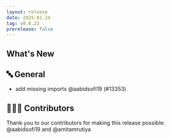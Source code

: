 ```yaml
---
layout: release
date: 2025-01-24
tag: v0.8.23
prerelease: false
---
```


## What's New
## 🔤 General
- add missing imports @aabidsofi19 (#13353)

## 👨🏽‍💻 Contributors

Thank you to our contributors for making this release possible:
@aabidsofi19 and @amitamrutiya

